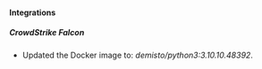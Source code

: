 #### Integrations
##### CrowdStrike Falcon
- Updated the Docker image to: *demisto/python3:3.10.10.48392*.
